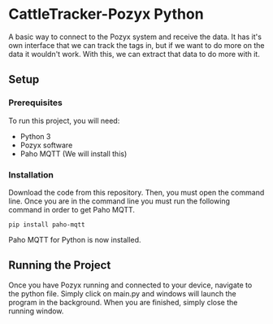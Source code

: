 # CattleTracker-Pozyx Python

A basic way to connect to the Pozyx system and receive the data. It has it's own interface that we can track the tags in, but if we want to do more on the data it wouldn't work. With this, we can extract that data to do more with it.

## Setup

### Prerequisites

To run this project, you will need:

* Python 3
* Pozyx software
* Paho MQTT (We will install this)

### Installation

Download the code from this repository. Then, you must open the command line. Once you are in the command line you must run the following command in order to get Paho MQTT.

`pip install paho-mqtt`

Paho MQTT for Python is now installed.

## Running the Project

Once you have Pozyx running and connected to your device, navigate to the python file. Simply click on main.py and windows will launch the program in the background. When you are finished, simply close the running window.

